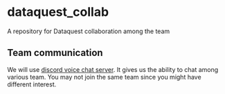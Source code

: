 # dataquest_collab
A repository for Dataquest collaboration among the team

## Team communication
We will use [discord voice chat server](https://discord.gg/yVk3vBJ). It gives us the ability to chat among various team. You may not join the same team since you might have different interest.

